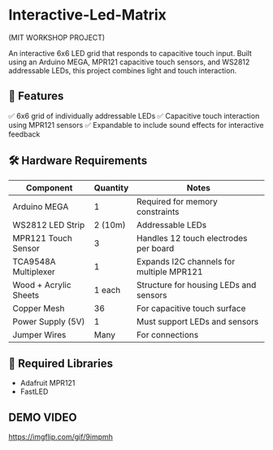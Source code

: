 # Interactive-Led-Matrix
(MIT WORKSHOP PROJECT)

An interactive 6x6 LED grid that responds to capacitive touch input. Built using an Arduino MEGA, MPR121 capacitive touch sensors, and WS2812 addressable LEDs, this project combines light and touch interaction.

## 📌 Features
✅ 6x6 grid of individually addressable LEDs
✅ Capacitive touch interaction using MPR121 sensors
✅ Expandable to include sound effects for interactive feedback

## 🛠 Hardware Requirements
| Component                   | Quantity | Notes                                      |
|-----------------------------|----------|--------------------------------------------|
| Arduino MEGA                | 1        | Required for memory constraints            |
| WS2812 LED Strip            | 2 (10m)  | Addressable LEDs                           |
| MPR121 Touch Sensor         | 3        | Handles 12 touch electrodes per board      |
| TCA9548A Multiplexer        | 1        | Expands I2C channels for multiple MPR121   |
| Wood + Acrylic Sheets       | 1 each   | Structure for housing LEDs and sensors     |
| Copper Mesh                 | 36       | For capacitive touch surface               |
| Power Supply (5V)           | 1        | Must support LEDs and sensors              |
| Jumper Wires                | Many     | For connections                            |

## 💾 Required Libraries
- Adafruit MPR121
- FastLED


## DEMO VIDEO
https://imgflip.com/gif/9impmh

